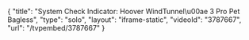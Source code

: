 {
    "title": "System Check Indicator: Hoover WindTunnel\u00ae 3 Pro Pet Bagless",
    "type": "solo",
    "layout": "iframe-static",
    "videoId": "3787667",
    "url": "\/tvpembed\/3787667"
}